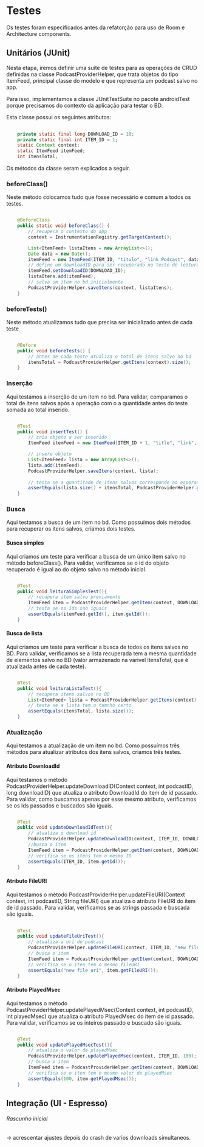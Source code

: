 # Testes

Os testes foram especificados antes da refatorção para uso de Room e Architecture components.

## Unitários (JUnit)

Nesta etapa, iremos definir uma suite de testes para as operações de CRUD definidas na classe PodcastProviderHelper, que trata objetos do tipo ItemFeed, principal classe do modelo e que representa um podcast salvo no app.

Para isso, implementamos a classe JUnitTestSuite no pacote androidTest porque precisamos do contexto da aplicação para testar o BD.

Esta classe possui os seguintes atributos:

```java
    
    private static final long DOWNLOAD_ID = 10;
    private static final int ITEM_ID = 1;
    static Context context;
    static ItemFeed itemFeed;
    int itensTotal;
```

Os métodos da classe seram explicados a seguir.

### beforeClass()

Neste método colocamos tudo que fosse necessário e comum a todos os testes.

```java

    @BeforeClass
    public static void beforeClass() {
        // recupera o contexto do app
        context = InstrumentationRegistry.getTargetContext();

        List<ItemFeed> listaItens = new ArrayList<>();
        Date data = new Date();
        itemFeed = new ItemFeed(ITEM_ID, "titulo", "link Podcast", data.toString(), "descricao", "download url");
        // define um downloadID para ser recuperado no teste de leitura 
        itemFeed.setDownloadID(DOWNLOAD_ID);
        listaItens.add(itemFeed);
        // salva um item no bd inicialmente
        PodcastProviderHelper.saveItens(context, listaItens);
    }
```

### beforeTests()

Neste método atualizamos tudo que precisa ser inicializado antes de cada teste

```java

    @Before
    public void beforeTests() {
        // antes de cada teste atualiza o total de itens salvo no bd
        itensTotal = PodcastProviderHelper.getItens(context).size();
    }
```

### Inserção

Aqui testamos a inserção de um item no bd. Para validar, comparamos o total de itens salvos após a operação com o a quantidade antes do teste somada ao total inserido.

```java

    @Test
    public void insertTest() {
        // cria objeto a ser inserido
        ItemFeed itemFeed = new ItemFeed(ITEM_ID + 1, "title", "link", "date", "teste", "downloadLink");

        // insere objeto
        List<ItemFeed> lista = new ArrayList<>();
        lista.add(itemFeed);
        PodcastProviderHelper.saveItens(context, lista);
        
        // testa se a quantitade de itens salvos corresponde ao esperado
        assertEquals(lista.size() + itensTotal, PodcastProviderHelper.getItens(context).size());
    }
```

### Busca

Aqui testamos a busca de um item no bd. Como possuímos dois métodos para recuperar os itens salvos, criamos dois testes. 

#### Busca simples

Aqui criamos um teste para verificar a busca de um único item salvo no método beforeClass(). Para validar, verificamos se o id do objeto recuperado é igual ao do objeto salvo no método inicial.

```java

    @Test
    public void leituraSimplesTest(){
        // recupera item salvo previamente
        ItemFeed item = PodcastProviderHelper.getItem(context, DOWNLOAD_ID);
        // testa se os ids sao iguais
        assertEquals(itemFeed.getId(), item.getId());
    }
```

#### Busca de lista

Aqui criamos um teste para verificar a busca de todos os itens salvos no BD. Para validar, verificamos se a lista recuperada tem a mesma quantidade de elementos salvo no BD (valor armazenado na varivel itensTotal, que é atualizada antes de cada teste).

```java

    @Test
    public void leituraListaTest(){
        // recupera itens salvos no BD
        List<ItemFeed> lista = PodcastProviderHelper.getItens(context);
        // testa se a lista tem o tamnho certo
        assertEquals(itensTotal, lista.size());
    }
```


### Atualização

Aqui testamos a atualização de um item no bd. Como possuímos três métodos para atualizar atributos dos itens salvos, criamos três testes. 

#### Atributo DownloadId

Aqui testamos o método PodcastProviderHelper.updateDownloadID(Context context, int podcastID, long downloadID) que atualiza o atributo DownloadId do item de id passado. Para validar, como buscamos apenas por esse mesmo atributo, verificamos se os Ids passados e buscados são iguais.

```java

    @Test
    public void updateDownloadIdTest(){
        // atualiza o download id
        PodcastProviderHelper.updateDownloadID(context, ITEM_ID, DOWNLOAD_ID + 1);
        //busca o item
        ItemFeed item = PodcastProviderHelper.getItem(context, DOWNLOAD_ID + 1);
        // verifica se os itens tem o mesmo ID
        assertEquals(ITEM_ID, item.getId());
    }
```

#### Atributo FileURI

Aqui testamos o método PodcastProviderHelper.updateFileURI(Context context, int podcastID, String fileURI) que atualiza o atributo FileURI do item de id passado. Para validar, verificamos se as strings passada e buscada são iguais.

```java
    
    @Test
    public void updateFileUriTest(){
        // atualiza a uri do podcast
        PodcastProviderHelper.updateFileURI(context, ITEM_ID, "new file uri");
        // busca o item
        ItemFeed item = PodcastProviderHelper.getItem(context, DOWNLOAD_ID);
        // verifica se o iten tem o mesmo fileURI
        assertEquals("new file uri", item.getFileURI());
    }
```

#### Atributo PlayedMsec

Aqui testamos o método PodcastProviderHelper.updatePlayedMsec(Context context, int podcastID, int playedMsec) que atualiza o atributo PlayedMsec do item de id passado. Para validar, verificamos se os inteiros passado e buscado são iguais.

```java

    @Test
    public void updatePlayedMsecTest(){
        // atualiza o valor de playedMsec
        PodcastProviderHelper.updatePlayedMsec(context, ITEM_ID, 100);
        // busca o item
        ItemFeed item = PodcastProviderHelper.getItem(context, DOWNLOAD_ID);
        // verifica se o iten tem o mesmo valor de playedMsec
        assertEquals(100, item.getPlayedMsec());
    }
```

## Integração (UI - Espresso)


###### Rascunho inicial

-> acrescentar ajustes depois do crash de varios downloads simultaneos.
